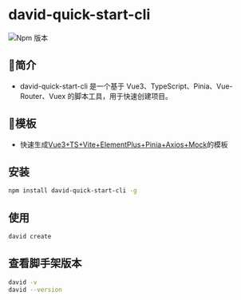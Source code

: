 # david-quick-start-cli
![Npm 版本](https://img.shields.io/badge/david-quick-start-cli_v0.0.1-green)

## 📖简介
- david-quick-start-cli 是一个基于 Vue3、TypeScript、Pinia、Vue-Router、Vuex 的脚本工具，用于快速创建项目。

## 📕模板
- 快速生成[Vue3+TS+Vite+ElementPlus+Pinia+Axios+Mock](https://github.com/dading-david/admin-pro)的模板

## 安装

```bash
npm install david-quick-start-cli -g
```

## 使用

```bash
david create
```

## 查看脚手架版本

```bash
david -v
david --version
```